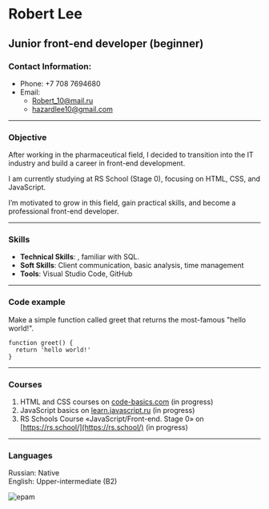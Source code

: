 # **Robert Lee** 
## **Junior front-end developer (beginner)**
### **Contact Information:**
* Phone: +7 708 7694680
* Email: 
  - Robert_10@mail.ru   
  - hazardlee10@gmail.com

---

### **Objective**
After working in the pharmaceutical field, I decided to transition into the IT industry and build a career in front-end development. 

I am currently studying at RS School (Stage 0), focusing on HTML, CSS, and JavaScript. 

I’m motivated to grow in this field, gain practical skills, and become a professional front-end developer.

***

### **Skills**

*	**Technical Skills**:   , familiar with SQL.
*	**Soft Skills**: Client communication, basic analysis, time management
*	**Tools**: Visual Studio Code, GitHub

---

### **Code example**
Make a simple function called greet that returns the most-famous "hello world!".
```
function greet() {
  return 'hello world!'
}
```

---

### **Courses**
1. HTML and CSS courses on [code-basics.com](https://code-basics.com/ru) (in progress)
2. JavaScript basics on [learn.javascript.ru](https://learn.javascript.ru/) (in progress)
3. RS Schools Course «JavaScript/Front-end. Stage 0» on [https://rs.school/](https://rs.school/) (in progress)

---

### **Languages**
Russian: Native  
English: Upper-intermediate (B2) 

![epam](/rsschool-cv/assets/img/epam_eng_test.png)
